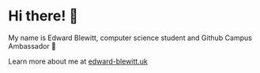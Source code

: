 # Hi there! 👋

My name is Edward Blewitt, computer science student and Github Campus Ambassador 🚩

Learn more about me at [edward-blewitt.uk](https://apps.edward-blewitt.uk/backend/api/urls/GET-goto-url.php?id=67f5228b6beae)
